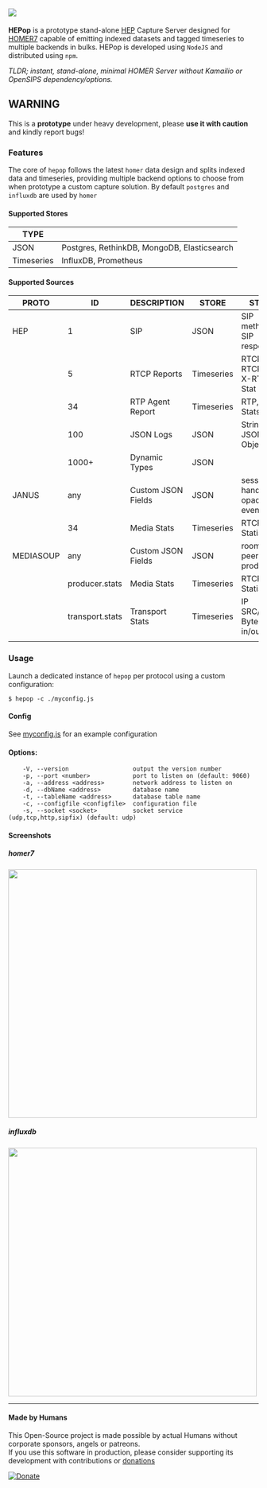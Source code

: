 
# <img src="https://user-images.githubusercontent.com/1423657/38167420-070b1a0c-3535-11e8-8d25-be0f38779b7b.png"/>

**HEPop** is a prototype stand-alone [HEP](https://github.com/sipcapture/hep) Capture Server designed for [HOMER7](https://github.com/sipcapture/homer) capable of emitting indexed datasets and tagged timeseries to multiple backends in bulks. HEPop is developed using `NodeJS` and distributed using `npm`.

*TLDR; instant, stand-alone, minimal HOMER Server without Kamailio or OpenSIPS dependency/options.*


## WARNING
This is a **prototype** under heavy development, please **use it with caution** and kindly report bugs!

### Features

The core of `hepop` follows the latest `homer` data design and splits indexed data and timeseries, providing multiple backend options to choose from when prototype a custom capture solution. By default `postgres` and `influxdb` are used by `homer`

#### Supported Stores
| TYPE       |               |
|------------|-----------------|
| JSON       | Postgres, RethinkDB, MongoDB, Elasticsearch |
| Timeseries | InfluxDB, Prometheus |

#### Supported Sources

| PROTO     | ID              | DESCRIPTION        | STORE      | STATS                        |
|-----------|-----------------|--------------------|------------|------------------------------|
| HEP       | 1               | SIP                | JSON       | SIP methods, SIP responses   |
|           | 5               | RTCP Reports       | Timeseries | RTCP, RTCPXR, X-RTP-Stat     |
|           | 34              | RTP Agent Report   | Timeseries | RTP, RTCP Stats              |
|           | 100             | JSON Logs          | JSON       | String, JSON Object          |
|           | 1000+           | Dynamic Types      | JSON       |                              |
| JANUS     | any             | Custom JSON Fields | JSON       | session_id, handle_id, opaque_id, event |
|           | 34              | Media Stats        | Timeseries | RTCP Statistics              |
| MEDIASOUP | any             | Custom JSON Fields | JSON       | roomId, peerName, producerId |
|           | producer.stats  | Media Stats        | Timeseries | RTCP Statistics              |
|           | transport.stats | Transport Stats    | Timeseries | IP SRC/DST, Bytes in/out     |
|           |                 |                    |            |                              |



### Usage
Launch a dedicated instance of `hepop` per protocol using a custom configuration:
```
$ hepop -c ./myconfig.js
```

#### Config
See [myconfig.js](https://github.com/sipcapture/HEPop/blob/master/myconfig.js) for an example configuration

#### Options:
```
    -V, --version                  output the version number
    -p, --port <number>            port to listen on (default: 9060)
    -a, --address <address>        network address to listen on
    -d, --dbName <address>         database name
    -t, --tableName <address>      database table name
    -c, --configfile <configfile>  configuration file
    -s, --socket <socket>          socket service (udp,tcp,http,sipfix) (default: udp)
```




#### Screenshots
##### homer7
<img src="https://user-images.githubusercontent.com/1423657/38173155-4f88f73e-35b9-11e8-86e1-d1d2e3013759.png" width=500/>

##### influxdb
<img src="https://user-images.githubusercontent.com/1423657/38167092-d89ebeb2-352f-11e8-8a67-7ada2fa1967e.png" width=500/>

----

#### Made by Humans
This Open-Source project is made possible by actual Humans without corporate sponsors, angels or patreons.<br>
If you use this software in production, please consider supporting its development with contributions or [donations](https://www.paypal.com/cgi-bin/webscr?cmd=_donations&business=donation%40sipcapture%2eorg&lc=US&item_name=SIPCAPTURE&no_note=0&currency_code=EUR&bn=PP%2dDonationsBF%3abtn_donateCC_LG%2egif%3aNonHostedGuest)

[![Donate](https://www.paypalobjects.com/en_US/i/btn/btn_donateCC_LG.gif)](https://www.paypal.com/cgi-bin/webscr?cmd=_donations&business=donation%40sipcapture%2eorg&lc=US&item_name=SIPCAPTURE&no_note=0&currency_code=EUR&bn=PP%2dDonationsBF%3abtn_donateCC_LG%2egif%3aNonHostedGuest) 

